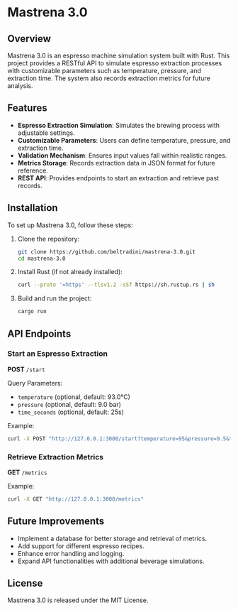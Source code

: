 # Mastrena 3.0

## Overview
Mastrena 3.0 is an espresso machine simulation system built with Rust. This project provides a RESTful API to simulate espresso extraction processes with customizable parameters such as temperature, pressure, and extraction time. The system also records extraction metrics for future analysis.

## Features
- **Espresso Extraction Simulation**: Simulates the brewing process with adjustable settings.
- **Customizable Parameters**: Users can define temperature, pressure, and extraction time.
- **Validation Mechanism**: Ensures input values fall within realistic ranges.
- **Metrics Storage**: Records extraction data in JSON format for future reference.
- **REST API**: Provides endpoints to start an extraction and retrieve past records.

## Installation
To set up Mastrena 3.0, follow these steps:

1. Clone the repository:
   ```sh
   git clone https://github.com/beltradini/mastrena-3.0.git
   cd mastrena-3.0
   ```

2. Install Rust (if not already installed):
   ```sh
   curl --proto '=https' --tlsv1.2 -sSf https://sh.rustup.rs | sh
   ```

3. Build and run the project:
   ```sh
   cargo run
   ```

## API Endpoints
### Start an Espresso Extraction
**POST** `/start`

Query Parameters:
- `temperature` (optional, default: 93.0°C)
- `pressure` (optional, default: 9.0 bar)
- `time_seconds` (optional, default: 25s)

Example:
```sh
curl -X POST "http://127.0.0.1:3000/start?temperature=95&pressure=9.5&time_seconds=27"
```

### Retrieve Extraction Metrics
**GET** `/metrics`

Example:
```sh
curl -X GET "http://127.0.0.1:3000/metrics"
```

## Future Improvements
- Implement a database for better storage and retrieval of metrics.
- Add support for different espresso recipes.
- Enhance error handling and logging.
- Expand API functionalities with additional beverage simulations.

## License
Mastrena 3.0 is released under the MIT License.

